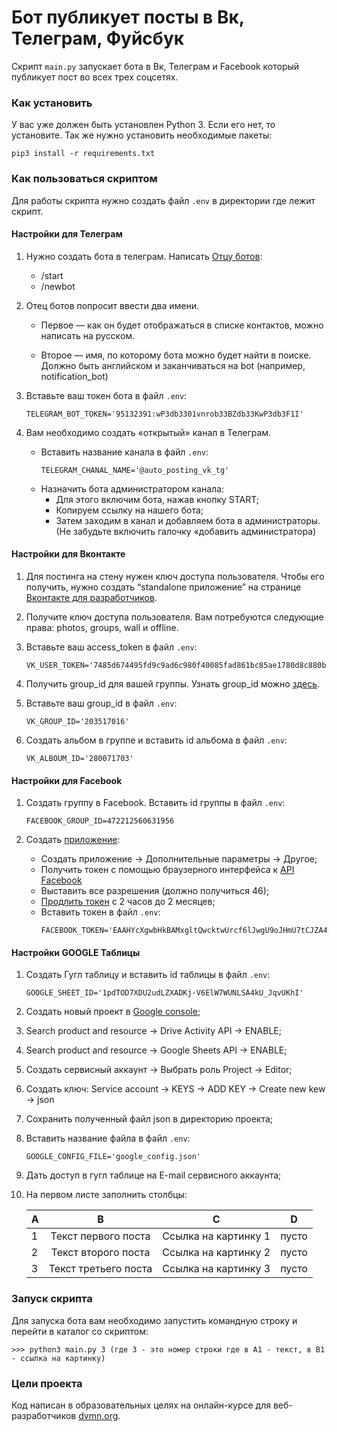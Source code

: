 # Бот публикует посты в Вк, Телеграм, Фуйсбук

Скрипт ```main.py``` запускает бота в Вк, Телеграм и Facebook который публикует
пост во всех трех соцсетях.

### Как установить

У вас уже должен быть установлен Python 3. Если его нет, то установите.
Так же нужно установить необходимые пакеты:
```
pip3 install -r requirements.txt
```

### Как пользоваться скриптом

Для работы скрипта нужно создать файл ```.env``` в директории где лежит скрипт.

#### Настройки для Телеграм

1. Нужно создать бота в телеграм. Написать [Отцу ботов](https://telegram.me/BotFather):
    * /start
    * /newbot
    
2. Отец ботов попросит ввести два имени. 

    * Первое — как он будет отображаться в списке контактов, можно написать на русском. 

    * Второе — имя, по которому бота можно будет найти в поиске. 
      Должно быть английском и заканчиваться на bot (например, notification_bot)

3. Вставьте ваш токен бота в файл ```.env```:
    ```
    TELEGRAM_BOT_TOKEN='95132391:wP3db3301vnrob33BZdb33KwP3db3F1I'
    ```

4. Вам необходимо создать «открытый» канал в Телеграм. 
    * Вставить название канала в файл ```.env```:
        ```
        TELEGRAM_CHANAL_NAME='@auto_posting_vk_tg'
        ```
    * Назначить бота администратором канала:
      - Для этого включим бота, нажав кнопку START;
      - Копируем ссылку на нашего бота;
      - Затем заходим в канал и добавляем бота в администраторы.
        (Не забудьте включить галочку «добавить администратора)
        
             
#### Настройки для Вконтакте
   
1. Для постинга на стену нужен ключ доступа пользователя. Чтобы его получить, нужно создать “standalone приложение”
   на странице [Вконтакте для разработчиков](https://vk.com/dev). 

2. Получите ключ доступа пользователя. Вам потребуются следующие права: photos, groups, wall и offline.

3. Вставьте ваш access_token в файл ```.env```:
    ```
    VK_USER_TOKEN='7485d674495fd9c9ad6c980f40085fad861bc85ae1780d8c880bdc98b3ab60546c05880d249ed3f7e2a46'
    ```

4. Получить group_id для вашей группы. Узнать group_id можно [здесь](https://regvk.com/id/).

5.  Вставьте ваш group_id в файл ```.env```:
    ```
    VK_GROUP_ID='203517016'
    ```
6. Создать альбом в группе и вставить id альбома в файл ```.env```:
    ```
    VK_ALBOUM_ID='280071703'
    ```
    
#### Настройки для Facebook

1. Создать группу в Facebook. Вставить id группы в файл ```.env```:
    ```
    FACEBOOK_GROUP_ID=472212560631956
    ```

2. Создать [приложение](https://developers.facebook.com/):
    * Создать приложение -> Дополнительные параметры -> Другое;
    * Получить токен с помощью браузерного интерфейса к [API Facebook](https://developers.facebook.com/tools/explorer/)
    * Выставить все разрешения (должно получиться 46);
    * [Продлить токен](https://developers.facebook.com/tools/debug/accesstoken/) с 2 часов до 2 месяцев;
    * Вставить токен в файл ```.env```:
        ```
        FACEBOOK_TOKEN='EAAHYcXgwbHkBAMxgltQwcktwUrcf6lJwgU9oJHmU7tCJZA4VfR7EVQ4cvfq08Humcu7E5xTh7
        ```

#### Настройки GOOGLE Таблицы
1. Создать Гугл таблицу и вставить id таблицы в файл ```.env```:
    ```
    GOOGLE_SHEET_ID='1pdTOD7XDU2udLZXADKj-V6ElW7WUNLSA4kU_JqvUKhI'
    ```
2. Создать новый проект в [Google console](https://console.cloud.google.com/);
3. Search product and resource -> Drive Activity API -> ENABLE;
4. Search product and resource -> Google Sheets API -> ENABLE;
5. Создать сервисный аккаунт -> Выбрать роль Project -> Editor;
6. Создать ключ: Service account -> KEYS -> ADD KEY -> Create new kew -> json
7. Сохранить полученный файл json в директорию проекта;
8. Вставить название файла в файл ```.env```:
   ```
   GOOGLE_CONFIG_FILE='google_config.json'
   ```
8. Дать доступ в гугл таблице на E-mail сервисного аккаунта;
9. На первом листе заполнить столбцы:

     | A                     | B                     | C            | D              | 
     | --------------------- |:---------------------:|:------------:|:--------------:|
    1| Текст первого поста   | Ссылка на картинку 1  |   пусто      |   пусто        |   
    2| Текст второго поста   | Ссылка на картинку 2  |   пусто      |   пусто        |         
    3| Текст третьего поста  | Ссылка на картинку 3  |   пусто      |   пусто        |    

### Запуск скрипта
Для запуска бота вам необходимо запустить командную строку и перейти в каталог со скриптом:
```
>>> python3 main.py 3 (где 3 - это номер строки где в А1 - текст, в В1 - ссылка на картинку)
```

### Цели проекта

Код написан в образовательных целях на онлайн-курсе для веб-разработчиков [dvmn.org](https://dvmn.org/).
